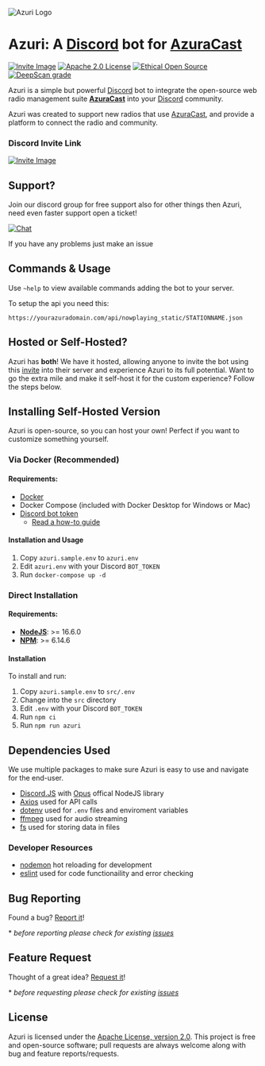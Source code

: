 [azuracast]: (https://www.azuracast.com/)
[discord]: (https://discord.com)

![Azuri Logo](https://camo.githubusercontent.com/77de5737c016fc440ca60c6a990988b01e7e12a6a5020c91f40971a402842cbe/68747470733a2f2f692e6e696e6a616c6162732e6465762f686463677768742e706e67)

# Azuri: A [Discord] bot for [AzuraCast]

<!--[![Build Status](https://travis-ci.com/NinjaLabs-Dev/Azuri.svg?branch=master)](https://travis-ci.com/NinjaLabs-Dev/Azuri)-->

[![Invite Image](https://img.shields.io/badge/Invite-Invite%20the%20bot-blue)](https://discord.com/api/oauth2/authorize?client_id=814434268762603551&permissions=0&scope=bot)
[![Apache 2.0 License](https://img.shields.io/github/license/azuracast/azuracast.svg)]()
[![Ethical Open Source](https://img.shields.io/badge/open-ethical-%234baaaa)](https://ethicalsource.dev/definition/)
[![DeepScan grade](https://deepscan.io/api/teams/11651/projects/14572/branches/274342/badge/grade.svg)](https://deepscan.io/dashboard#view=project&tid=11651&pid=14572&bid=274342)

<!--[![Twitter Follow](https://img.shields.io/twitter/follow/AzuriApp.svg?style=social&label=Follow)](https://twitter.com/AzuriApp)-->

Azuri is a simple but powerful [Discord](https://discord.com/) bot to integrate the open-source web radio management suite **[AzuraCast](https://azuracast.com)** into your [Discord] community.

<!-- remove overview photo since it is dead
![Overview Photos](https://i.ninjalabs.dev/0pds770.png)
-->

Azuri was created to support new radios that use [AzuraCast], and provide a platform to connect the radio and community.

### Discord Invite Link

[![Invite Image](https://img.shields.io/badge/Invite-Invite%20the%20bot-blue)](https://discord.com/api/oauth2/authorize?client_id=814434268762603551&permissions=0&scope=bot)

## Support?
Join our discord group for free support also for other things then Azuri, need even faster support open a ticket!

[![Chat](https://img.shields.io/badge/chat-on%20discord-7289da.svg)](https://discord.gg/5t3KaGX8Bx)

If you have any problems just make an issue

## Commands & Usage

Use `~help` to view available commands adding the bot to your server.

To setup the api you need this:

``https://yourazuradomain.com/api/nowplaying_static/STATIONNAME.json``

## Hosted or Self-Hosted?

Azuri has **both**! We have it hosted, allowing anyone to invite the bot using this [invite](https://discord.com/api/oauth2/authorize?client_id=814434268762603551&permissions=0&scope=bot) into their server and experience Azuri to its full potential. Want to go the extra mile and make it self-host it for the custom experience? Follow the steps below.

## Installing Self-Hosted Version

Azuri is open-source, so you can host your own! Perfect if you want to customize something yourself.

### Via Docker (Recommended)

#### Requirements:

- [Docker](https://www.docker.com/products/docker-desktop)
- Docker Compose (included with Docker Desktop for Windows or Mac)
- [Discord bot token](https://discord.com/developers/applications)
  - [Read a how-to guide](https://discordpy.readthedocs.io/en/latest/discord.html)

#### Installation and Usage

1.  Copy `azuri.sample.env` to `azuri.env`
2.  Edit `azuri.env` with your Discord `BOT_TOKEN`
3.  Run `docker-compose up -d`

### Direct Installation

#### Requirements:

- [**NodeJS**](https://nodejs.org/): >= 16.6.0
- [**NPM**](https://www.npmjs.com/get-npm): >= 6.14.6

#### Installation

To install and run:

1.  Copy `azuri.sample.env` to `src/.env`
2.  Change into the `src` directory
3.  Edit `.env` with your Discord `BOT_TOKEN`
4.  Run `npm ci`
5.  Run `npm run azuri`

## Dependencies Used

We use multiple packages to make sure Azuri is easy to use and navigate for the end-user.

- [Discord.JS](http://discord.js.org/) with [Opus](https://www.npmjs.com/package/@discordjs/opus) offical NodeJS library
- [Axios](https://www.npmjs.com/package/axios) used for API calls
- [dotenv](https://www.npmjs.com/package/dotenv) used for `.env` files and enviroment variables
- [ffmpeg](https://www.npmjs.com/package/ffmpeg-static) used for audio streaming
- [fs](https://www.npmjs.com/package/fs) used for storing data in files

### Developer Resources

- [nodemon](https://www.npmjs.com/package/nodemon) hot reloading for development
- [eslint](https://www.npmjs.com/package/eslint) used for code functionaility and error checking

## Bug Reporting

Found a bug? [Report it](https://github.com/TwixGamer00/Azuri/issues/new?assignees=&labels=bug&template=bug_report.md&title=%5BBUG%5D+)!

\* _before reporting please check for existing [issues](https://github.com/AzuraCast/Azuri/issues)_ <!-- and [Projects](https://github.com/AzuraCast/Azuri/projects)-->

## Feature Request

Thought of a great idea? [Request it](https://github.com/TwixGamer00/Azuri/issues/new?assignees=&labels=enhancement&template=feature_request.md&title=%5BFEATURE%5D)!

\* _before requesting please check for existing [issues](https://github.com/AzuraCast/Azuri/issues)_ <!-- and [Projects](https://github.com/AzuraCast/Azuri/projects)-->


## License

Azuri is licensed under the [Apache License, version 2.0](https://github.com/TwixGamer00/Azuri/blob/master/LICENSE). This project is free and open-source software; pull requests are always welcome along with bug and feature reports/requests.
